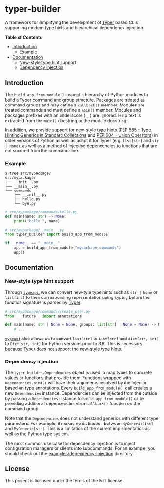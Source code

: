 # typer-builder

  [Typer]: https://typer.tiangolo.com/
  [pep585]: https://www.python.org/dev/peps/pep-0585/
  [pep604]: https://www.python.org/dev/peps/pep-0604/
  [typeapi]: https://github.com/NiklasRosenstein/python-typeapi

A framework for simplifying the development of [Typer][] based CLIs supporting modern type hints and hierarchical
dependency injection. 

__Table of Contents__

* [Introduction](#introduction)
  * [Example](#example)
* [Documentation](#documentation)
  * [New-style type hint support](#new-style-type-hint-support)
  * [Dependency injection](#dependency-injection)


## Introduction

The `build_app_from_module()` inspect a hierarchy of Python modules to build a Typer command and group structure.
Packages are treated as command groups and may define a `callback()` member. Modules are treated commands and must
define a `main()` member. Modules and packages prefixed with an underscore ( `_` ) are ignored. Help text is extracted
from the `main()` docstring or the module docstring.

In addition, we provide support for new-style type hints ([PEP 585 - Type Hinting Generics in Standard Collections][pep585]
and [PEP 604 - Union Operators][pep604]) in older versions of Python as well as adapt it for Typer (e.g. `list[str]`
and `str | None`), as well as a method of injecting dependencies to functions that are not sourced from the command-line.


### Example

```
$ tree src/mypackage/
src/mypackage/
├── __init__.py
├── __main__.py
└── commands
    ├── __init__.py
    ├── hello.py
    └── bye.py
```

```py
# src/mypackage/commands/hello.py
def main(name: str) -> None:
    print("Hello,", name)
```

```py
# src/mypackage/__main__.py
from typer_builder import build_app_from_module

if __name__ == "__main__":
    app = build_app_from_module("mypackage.commands")
    app()
```


## Documentation

### New-style type hint support

Through [`typeapi`][typeapi], we can convert new-tyle type hints such as `str | None` or `list[int]` to their corresponding
representation using `typing` before the function signature is parsed by [Typer][].

```py
# src/mypackage/commands/create_user.py
from ___future__ import annotations

def main(name: str | None = None, groups: list[str] | None = None) -> None:
    # ...
```

[`typeapi`][typeapi] also allows us to convert `list[str]` to `List[str]` and `dict[str, int]` to `Dict[str, int]` for
Python versions prior to 3.9. This is necessary because [Typer][] does not support the new-style type hints.

### Dependency injection

The `typer_builder.Dependencies` object is used to map types to concrete values or functions that provide them.
Functions wrapped with `Dependencies.bind()` will have their arguments resolved by the injector based on type
annotations. Every `build_app_from_module()` call creates a new `Dependencies` instance. Dependencies can be
injected from the outside by passing a `Dependencies` instance to `build_app_from_module()` or by providing
additional dependencies via a `callback()` function on the command group.

Note that the `Dependencies` does not understand generics with different type parameters. For example, it makes
no distinction between `MyGeneric[int]` and `MyGeneric[str]`. This is a limitation of the current implementation as well
as the Python type system.

The most common use case for dependency injection is to inject configuration managers or clients into subcommands. For
an example, you should check out the [examples/dependency-injection](./examples/dependency-injection) directory.


## License

This project is licensed under the terms of the MIT license.
